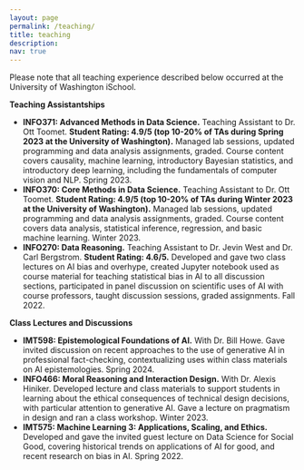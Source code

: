 ```yaml
---
layout: page
permalink: /teaching/
title: teaching
description:
nav: true
---
```


Please note that all teaching experience described below occurred at the University of Washington iSchool.

**Teaching Assistantships**
* **INFO371: Advanced Methods in Data Science.** Teaching Assistant to Dr. Ott Toomet. **Student Rating: 4.9/5 (top 10-20% of TAs during Spring 2023 at the University of Washington).** Managed lab sessions, updated programming and data analysis assignments, graded. Course content covers causality, machine learning, introductory Bayesian statistics, and introductory deep learning, including the fundamentals of computer vision and NLP. Spring 2023.
* **INFO370: Core Methods in Data Science.** Teaching Assistant to Dr. Ott Toomet. **Student Rating: 4.9/5 (top 10-20% of TAs during Winter 2023 at the University of Washington).** Managed lab sessions, updated programming and data analysis assignments, graded. Course content covers data analysis, statistical inference, regression, and basic machine learning. Winter 2023.
* **INFO270: Data Reasoning.** Teaching Assistant to Dr. Jevin West and Dr. Carl Bergstrom. **Student Rating: 4.6/5.** Developed and gave two class lectures on AI bias and overhype, created Jupyter notebook used as course material for teaching statistical bias in AI to all discussion sections, participated in panel discussion on scientific uses of AI with course professors, taught discussion sessions, graded assignments. Fall 2022.

**Class Lectures and Discussions**
* **IMT598: Epistemological Foundations of AI.** With Dr. Bill Howe. Gave invited discussion on recent approaches to the use of generative AI in professional fact-checking, contextualizing uses within class materials on AI epistemologies. Spring 2024.
* **INFO466: Moral Reasoning and Interaction Design.** With Dr. Alexis Hiniker. Developed lecture and class materials to support students in learning about the ethical consequences of technical design decisions, with particular attention to generative AI. Gave a lecture on pragmatism in design and ran a class workshop. Winter 2023.
* **IMT575: Machine Learning 3: Applications, Scaling, and Ethics.** Developed and gave the invited guest lecture on Data Science for Social Good, covering historical trends on applications of AI for good, and recent research on bias in AI. Spring 2022.